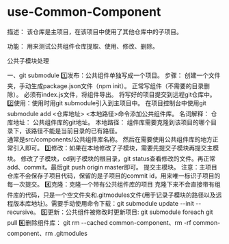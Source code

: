 # use-Common-Component

描述： 该仓库是主项目，在该项目中使用了其他仓库中的子项目。

功能： 用来测试公共组件仓库提取、使用、修改、删除。

公共子模块处理

一、git submodule
1️⃣发布：公共组件单独写成一个项目。
步骤：
创建一个文件夹，手动生成package.json文件（npm init）。
正常写组件（不需要的目录删除）。
必须有index.js文件，将组件导出。
将写好的项目提交到远程git仓库中。
2️⃣使用：使用时用git submodule引入到主项目中。
在项目控制台中使用git submodule add <仓库地址> <本地路径>命令添加公共组件库。
名词解释： 仓库地址： 公共组件库的git地址。
     本地路径： 组件库需要克隆到该项目的哪个目录下，该路径不能是当前目录的已有路径。  
     通常是src/components/公共组件库名称。
然后在需要使用公共组件库的地方正常引入即可。
3️⃣修改：如果在本地修改了子模块，需要先提交子模块再提交主模块。
修改了子模块，cd到子模块的根目录，git status查看修改的文件。再正常add、commit。最后git push origin master即可。
提交主模块。
注意：主项目仓库不会保存子项目代码，保留的是子项目的commit id，用来唯一标识子项目的每一次提交。
4️⃣克隆：克隆一个带有公共组件库的项目
克隆下来不会直接带有组件库的代码，只是一个空文件夹和.gitmodules文件(用于记录子模块的路径以及远程版本库地址)。需要手动使用命令下载：git submodule update --init --recursive。
5️⃣更新：公共组件被修改时更新项目: git submodule foreach git pull
6️⃣删除组件库： git rm --cached common-component、rm -rf common-component、rm .gitmodules

